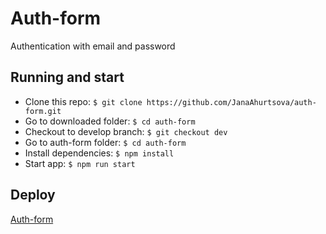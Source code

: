 # Auth-form
Authentication with email and password
## Running and start
* Clone this repo: ```$ git clone https://github.com/JanaAhurtsova/auth-form.git```
* Go to downloaded folder: ```$ cd auth-form```
* Checkout to develop branch: ```$ git checkout dev```
* Go to auth-form folder: ```$ cd auth-form```
* Install dependencies: ```$ npm install```
* Start app: ```$ npm run start```

## Deploy
[Auth-form](https://auth-form-eosin.vercel.app/)
